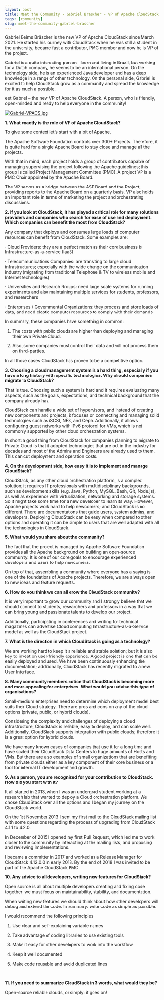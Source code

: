 ```yaml
---
layout: post
title: Meet the Community - Gabriel Brascher - VP of Apache CloudStack
tags: [community]
slug: meet-the-community-gabriel-brascher
---
```

Gabriel Beims Bräscher is the new VP of Apache CloudStack since March 2021. He started his journey with CloudStack when he was still a student in the university, became fast a contributor, PMC member and now he is VP of the project.

Gabriel is a quite interesting person – born and living in Brazil, but working for a Dutch company, he seems to be an international person. On the technology side, he is an experienced Java developer and has a deep knowledge in a range of other technology. On the personal side, Gabriel is excited to help CloudStack grow as a community and spread the knowledge for it as much a possible.

eet Gabriel – the new VP of Apache CloudStack. A person, who is friendly, open-minded and ready to help everyone in the community!

<a href="/img/imported/6d6dbf9f-d964-496f-82af-a4c764e5f865"><img src="/img/imported/6d6dbf9f-d964-496f-82af-a4c764e5f865?t=true" alt="Gabriel-VPACS.jpg" /></a>

<b>1. What exactly is the role of VP of Apache CloudStack?</b>

To give some context let’s start with a bit of Apache.

The Apache Software Foundation controls over 300+ Projects. Therefore, it is quite hard for a single Apache Board to stay close and manage all the projects.

With that in mind, each project holds a group of contributors capable of managing supervising the project following the Apache guidelines; this group is called Project Management Committee (PMC). A project VP is a PMC Chair appointed by the Apache Board.

The VP serves as a bridge between the ASF Board and the Project, providing reports to the Apache Board on a quarterly basis. VP also holds an important role in terms of marketing the project and orchestrating discussions.
<br/>

<b>2. If you look at CloudStack, it has played a critical role for many solutions providers and companies who search for ease of use and deployment. Which companies can benefit the most from CloudStack?</b>

Any company that deploys and consumes large loads of computer resources can benefit from CloudStack. Some examples are:

· Cloud Providers: they are a perfect match as their core business is Infrastructure-as-a-service (IaaS)

· Telecommunications Companies: are transiting to large cloud infrastructures; especially with the wide change on the communication industry (migrating from traditional Telephone & TV to wireless mobile and Internet technologies)

· Universities and Research Rroups: need large scale systems for running experiments and also maintaining multiple services for students, professors, and researchers

· Enterprises / Governmental Organizations: they process and store loads of data, and need elastic computer resources to comply with their demands

In summary, these companies have something in common:

1. The costs with public clouds are higher than deploying and managing their own Private Cloud.

2. Also, some companies must control their data and will not process them on third-parties.

In all those cases CloudStack has proven to be a competitive option.
<br/>

<b>3. Choosing a cloud management system is a hard thing, especially if you have a long history with specific technologies. Why should companies migrate to CloudStack?</b>

That is true. Choosing such a system is hard and it requires evaluating many aspects, such as the goals, expectations, and technical background that the company already has.

CloudStack can handle a wide set of hypervisors, and instead of creating new components and projects, it focuses on connecting and managing solid technologies such as iSCSI, NFS, and Ceph. Additionally, it allows configuring guest networks with IPv6 protocol for VMs, which is not commonly supported by other cloud orchestration systems.

In short: a good thing from CloudStack for companies planning to migrate to Private Cloud is that it adopted technologies that are out in the industry for decades and most of the Admins and Engineers are already used to them. This can cut deployment and operation costs.
<br/>

<b>4. On the development side, how easy it is to implement and manage CloudStack?</b>

CloudStack, as any other cloud orchestration platform, is a complex solution; it requires IT professionals with multidisciplinary backgrounds, such as development skills (e.g. Java, Python, MySQL, Bash, Git, Node.js), as well as experience with virtualization, networking and storage systems. So it might take some time for a new developer to learn its way. However, Apache projects work hard to help newcomers; and CloudStack is no different. There are documentations that guide users, system admins, and developers. Deploying CloudStack can be easy when compared to other options and operating it can be simple to users that are well adapted with all the technologies in CloudStack.
<br/>

<b>5. What would you share about the community?</b>

The fact that the project is managed by Apache Software Foundation provides all the Apache background on building an open-source community. It is one of our core goals to encourage experienced developers and users to help newcomers.

On top of that, assembling a community where everyone has a saying is one of the foundations of Apache projects. Therefore, we are always open to new ideas and feature requests.
<br/>

<b>6. How do you think we can all grow the CloudStack community?</b>

It is very important to grow our community and I strongly believe that we should connect to students, researchers and professors in a way that we can bring young and passionate talents to develop our project.

Additionally, participating in conferences and writing for technical magazines can advertise Cloud computing Infrastructure-as-a-Service model as well as the CloudStack project.
<br/>

<b>7. What is the direction in which CloudStack is going as a technology?</b>

We are working hard to keep it a reliable and stable solution; but it is also key to invest on user-friendly experience. A good project is one that can be easily deployed and used. We have been continuously enhancing the documentation; additionally, CloudStack has recently migrated to a new User Interface.
<br/>

<b>8. Many community members notice that CloudStack is becoming more and more appealing for enterprises. What would you advise this type of organisations?</b>

Small-medium enterprises need to determine which deployment model best suits their Cloud strategy. There are pros and cons on any of the cloud options (private, public, or hybrid clouds).

Considering the complexity and challenges of deploying a cloud infrastructure, Cloudstack is reliable, easy to deploy, and can scale well. Additionally, CloudStack supports integration with public clouds; therefore it is a great option for hybrid clouds.

We have many known cases of companies that use it for a long time and have scaled their CloudStack Data Centers to huge amounts of Hosts and VMs. But there are also examples of small organizations that are benefiting from private clouds either as a key component of their core business or a tool for internal IT development and growth.
<br/>

<b>9. As a person, you are recognized for your contribution to CloudStack. How did you start with it?</b>

It all started in 2013, when I was an undergrad student working at a research lab that wanted to deploy a Cloud orchestration platform. We chose CloudStack over all the options and I began my journey on the CloudStack world.

On the 1st November 2013 I sent my first mail to the CloudStack mailing list with some questions regarding the process of upgrading from CloudStack 4.1.1 to 4.2.0.

In December of 2015 I opened my first Pull Request, which led me to work closer to the community by interacting at the mailing lists, and proposing and reviewing implementations.

I became a committer in 2017 and worked as a Release Manager for CloudStack 4.12.0.0 in early 2018. By the end of 2018 I was invited to be part of the Apache CloudStack PMC.
<br/>

<b>10. Any advice to all developers, writing new features for CloudStack?</b>

Open source is all about multiple developers creating and fixing code together; we must focus on maintainability, stability, and documentation.

When writing new features we should think about how other developers will debug and extend the code. In summary: write code as simple as possible.

I would recommend the following principles:

1. Use clear and self-explaining variable names

2. Take advantage of coding libraries to use existing tools

3. Make it easy for other developers to work into the workflow

4. Keep it well documented

5. Make code reusable and avoid duplicated lines
<br/>

<b>11. If you need to summarize CloudStack in 3 words, what would they be?</b>

Open-source reliable clouds, or simply: it goes on!

